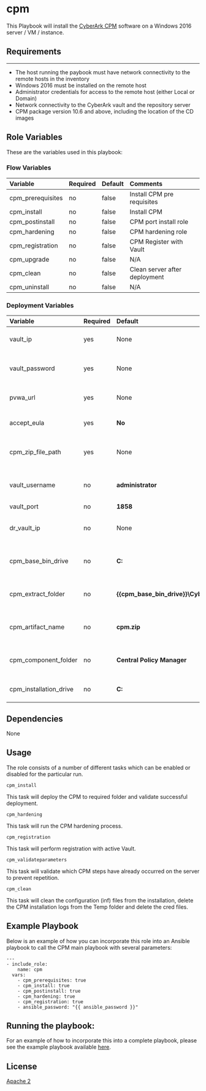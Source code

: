 # cpm

This Playbook will install the [CyberArk CPM](https://www.cyberark.com/products/privileged-account-security-solution/core-privileged-account-security/) software on a Windows 2016 server / VM / instance.

## Requirements
------------
- The host running the paybook must have network connectivity to the remote hosts in the inventory
- Windows 2016 must be installed on the remote host
- Administrator credentials for access to the remote host (either Local or Domain)
- Network connectivity to the CyberArk vault and the repository server
- CPM package version 10.6 and above, including the location of the CD images

## Role Variables

These are the variables used in this playbook:

### Flow Variables

Variable                         | Required     | Default                                   | Comments
:--------------------------------|:-------------|:------------------------------------------|:---------
cpm_prerequisites                | no           | false                                     | Install CPM pre requisites
cpm_install                      | no           | false                                     | Install CPM
cpm_postinstall                  | no           | false                                     | CPM port install role
cpm_hardening                    | no           | false                                     | CPM hardening role
cpm_registration                 | no           | false                                     | CPM Register with Vault
cpm_upgrade                      | no           | false                                     | N/A            
cpm_clean                        | no           | false                                     | Clean server after deployment
cpm_uninstall                    | no           | false                                     | N/A     

### Deployment Variables

Variable                         | Required     | Default                                              | Comments         
:--------------------------------|:-------------|:-----------------------------------------------------|:---------
vault_ip                         | yes          | None                                                 | Vault IP to perform registration   
vault_password                   | yes          | None                                                 | Vault password to perform registration
pvwa_url                         | yes          | None                                                 | URL of registered PVWA                 
accept_eula                      | yes          | **No**                                               | Accepting EULA condition       
cpm_zip_file_path                | yes          | None                                                 | Zip File path of CyberArk packages   
vault_username                   | no           | **administrator**                                    | Vault username to perform registration
vault_port                       | no           | **1858**                                             | Vault port
dr_vault_ip                      | no           | None                                                 | Vault DR IP address to perform registration
cpm_base_bin_drive               | no           | **C:**                                               | Base path to extract CyberArk packages
cpm_extract_folder               | no           | **{{cpm_base_bin_drive}}\\Cyberark\\packages**       | Path to extract the CyberArk packages
cpm_artifact_name                | no           | **cpm.zip**                                          | Zip file name of cpm package
cpm_component_folder             | no           | **Central Policy Manager**                           | The name of CPM unzip folder
cpm_installation_drive           | no           | **C:**                                               | Base drive to install CPM

## Dependencies
None

## Usage
The role consists of a number of different tasks which can be enabled or disabled for the particular
run.

`cpm_install`

This task will deploy the CPM to required folder and validate successful deployment.

`cpm_hardening`

This task will run the CPM hardening process.

`cpm_registration`

This task will perform registration with active Vault.

`cpm_validateparameters`

This task will validate which CPM steps have already occurred on the server to prevent repetition.

`cpm_clean`

This task will clean the configuration (inf) files from the installation, delete the
CPM installation logs from the Temp folder and delete the cred files.

## Example Playbook

Below is an example of how you can incorporate this role into an Ansible playbook
to call the CPM main playbook with several parameters:

```
---
- include_role:
    name: cpm
  vars:
    - cpm_prerequisites: true
    - cpm_install: true
    - cpm_postinstall: true
    - cpm_hardening: true
    - cpm_registration: true
    - ansible_password: "{{ ansible_password }}"
```

## Running the  playbook:

For an example of how to incorporate this into a complete playbook, please see the
example playbook available [here](https://github.com/cyberark/pas-orchestrator).

## License

[Apache 2](LICENSE)
